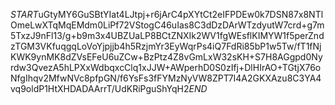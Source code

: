 $START$uGtyMY6GuSBtYIat4LJtpj+r6jArC4pXYtCt2eIFPDEw0k7DSN87x8NTlOmeLwXTqMqEMdm0LiPf72VStogC46uIas8C3dDzDArWTzdyutW7crd+g7m5TxzJ9nFl13/g+b9m3x4UBZUaLP8BCtZNXIk2WV1fgWEsflKIMYW1f5perZndzTGM3VKfuqgqLoVoYjpjjb4h5RzjmYr3EyWqrPs4iQ7FdRi85bP1w5Tw/fT1fNjKWK9ynMK8dZVsEFeU6uZCw+BzPtz4Z8vGmLxW32sKH+S7H8AGgpd0Nyrdw3QvezA5hLPXxWdbqxcClq1xJJW+AWperhD0S0zIfj+DlHIrAO+TGtjX76oNfgIhqv2MfwNVc8pfpGN/f6YsFs3fFYMzNyVW8ZPT7I4A2GKXAzu8C3YA4vq9oldP1HtXHDADAArrT/UdKRiPguShYqH2$END$
